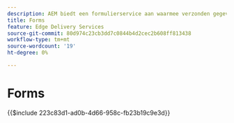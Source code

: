 ```yaml
---
description: AEM biedt een formulierservice aan waarmee verzonden gegevens worden ingevoerd in een Microsoft Excel- of Google-werkbladdocument.
title: Forms
feature: Edge Delivery Services
source-git-commit: 80d974c23cb3dd7c0844b4d2cec2b608ff813438
workflow-type: tm+mt
source-wordcount: '19'
ht-degree: 0%

---
```


# Forms

{{$include 223c83d1-ad0b-4d66-958c-fb23b19c9e3d}}